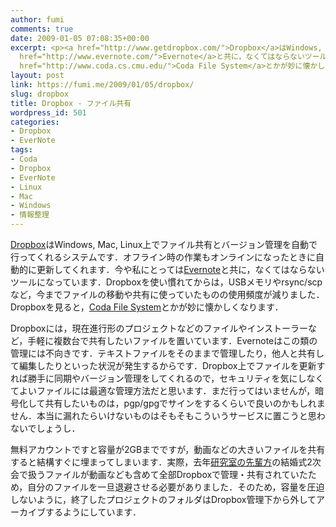 ```yaml
---
author: fumi
comments: true
date: 2009-01-05 07:08:35+00:00
excerpt: <p><a href="http://www.getdropbox.com/">Dropbox</a>はWindows, Mac, Linux上でファイル共有とバージョン管理を自動で行ってくれるシステムです．オフライン時の作業もオンラインになったときに自動的に更新してくれます．今や私にとっては<a
  href="http://www.evernote.com/">Evernote</a>と共に，なくてはならないツールになっています．Dropboxを見ると，<a
  href="http://www.coda.cs.cmu.edu/">Coda File System</a>とかが妙に懐かしくなります．</p>
layout: post
link: https://fumi.me/2009/01/05/dropbox/
slug: dropbox
title: Dropbox - ファイル共有
wordpress_id: 501
categories:
- Dropbox
- EverNote
tags:
- Coda
- Dropbox
- EverNote
- Linux
- Mac
- Windows
- 情報整理
---
```


[Dropbox](http://www.getdropbox.com/)はWindows, Mac, Linux上でファイル共有とバージョン管理を自動で行ってくれるシステムです．オフライン時の作業もオンラインになったときに自動的に更新してくれます．今や私にとっては[Evernote](http://www.evernote.com/)と共に，なくてはならないツールになっています．Dropboxを使い慣れてからは，USBメモリやrsync/scpなど，今までファイルの移動や共有に使っていたものの使用頻度が減りました．Dropboxを見ると，[Coda File System](http://www.coda.cs.cmu.edu/)とかが妙に懐かしくなります．

Dropboxには，現在進行形のプロジェクトなどのファイルやインストーラーなど，手軽に複数台で共有したいファイルを置いています．Evernoteはこの類の管理には不向きです．テキストファイルをそのままで管理したり，他人と共有して編集したりといった状況が発生するからです．Dropbox上でファイルを更新すれば勝手に同期やバージョン管理をしてくれるので，セキュリティを気にしなくてよいファイルには最適な管理方法だと思います．まだ行ってはいませんが，暗号化して共有したいものは，pgp/gpgでサインをするくらいで良いのかもしれません．本当に漏れたらいけないものはそもそもこういうサービスに置こうと思わないでしょうし．

無料アカウントですと容量が2GBまでですが，動画などの大きいファイルを共有すると結構すぐに埋まってしまいます．実際，去年[研究室の先輩方](http://logn.10yama.net/)の結婚式2次会で扱うファイルが動画なども含めて全部Dropboxで管理・共有されていたため，自分のファイルを一旦退避させる必要がありました．そのため，容量を圧迫しないように，終了したプロジェクトのフォルダはDropbox管理下から外してアーカイブするようにしています．
